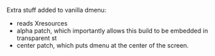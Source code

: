 Extra stuff added to vanilla dmenu:

- reads Xresources 
- alpha patch, which importantly allows this build to be embedded in transparent st
- center patch, which puts dmenu at the center of the screen.
